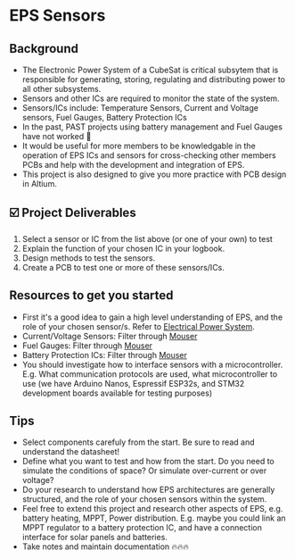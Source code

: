 # EPS Sensors

## Background
- The Electronic Power System of a CubeSat is critical subsytem that is responsible for generating, storing, regulating and
distributing power to all other subsystems.
- Sensors and other ICs are required to monitor the state of the system.
- Sensors/ICs include: Temperature Sensors, Current and Voltage sensors, Fuel Gauges, Battery Protection ICs
- In the past, PAST projects using battery management and Fuel Gauges have not worked 🥲
- It would be useful for more members to be knowledgable in the operation of EPS ICs and sensors for cross-checking other members PCBs and help with the development and integration of EPS.
- This project is also designed to give you more practice with PCB design in Altium.

## ☑️ Project Deliverables
1. Select a sensor or IC from the list above (or one of your own) to test
2. Explain the function of your chosen IC in your logbook.
3. Design methods to test the sensors.
4. Create a PCB to test one or more of these sensors/ICs. 

## Resources to get you started
- First it's a good idea to gain a high level understanding of EPS, and the role of your chosen sensor/s. Refer to [Electrical Power System](https://github.com/PerthAerospaceStudentTeam/Onboarding/blob/main/2.%20Avionics%20Onboarding/2.2%20Electrical%20Power%20System%20%5BRESOURCE%5D.md).
- Current/Voltage Sensors: Filter through [Mouser](https://au.mouser.com/c/sensors/current-sensors/)
- Fuel Gauges: Filter through [Mouser](https://au.mouser.com/c/power/power-management-ics/battery-management/?product=Fuel%20Gauges&srsltid=AfmBOoqlKJcvx1j03eq9GHd3kouau7hvt--Gv9OphdeL7_uOnLwaEds6)
- Battery Protection ICs: Filter through [Mouser](https://au.mouser.com/c/power/power-management-ics/battery-management/?product=Battery%20Protection&srsltid=AfmBOopsz3bUh0yvyioKbz2LXwjDdLfWsL2jcdWO2xwq18d9afvTUFJy)
- You should investigate how to interface sensors with a microcontroller. E.g. What communication protocols are used,
  what microcontroller to use (we have Arduino Nanos, Espressif ESP32s, and STM32 development boards available for testing purposes)

## Tips
- Select components carefuly from the start. Be sure to read and understand the datasheet!
- Define what you want to test and how from the start. Do you need to simulate the conditions of space? Or simulate over-current or over voltage?
- Do your research to understand how EPS architectures are generally structured, and the role of your chosen sensors within the system.
- Feel free to extend this project and research other aspects of EPS, e.g. battery heating, MPPT, Power distribution. E.g. maybe you could link an MPPT regulator to a battery protection IC, and have a connection interface for solar panels and batteries.
- Take notes and maintain documentation 🔥🔥🔥
